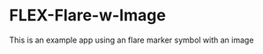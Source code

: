 FLEX-Flare-w-Image
==================

This is an example app using an flare marker symbol with an image
